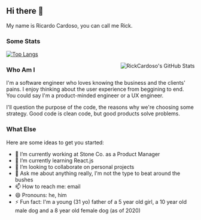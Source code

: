 ## Hi there 👋

My name is Ricardo Cardoso, you can call me Rick.

### Some Stats

[![Top Langs](https://github-readme-stats.vercel.app/api/top-langs/?username=RickCardoso&layout=compact&theme=jolly)](https://github.com/RickCardoso/github-readme-stats)

<img align="right" src="https://github-readme-stats.vercel.app/api?username=RickCardoso&theme=jolly" alt="RickCardoso's GitHub Stats" />


### Who Am I

I'm a software engineer who loves knowing the business and the clients' pains. I enjoy thinking about the user experience from beggining to end. You could say I'm a product-minded engineer or a UX engineer.

I'll question the purpose of the code, the reasons why we're choosing some strategy. Good code is clean code, but good products solve problems.

### What Else

Here are some ideas to get you started:

- 🔭 I’m currently working at Stone Co. as a Product Manager
- 🌱 I’m currently learning React.js
- 👯 I’m looking to collaborate on personal projects
- 💬 Ask me about anything really, I'm not the type to beat around the bushes
- 📫 How to reach me: email
- 😄 Pronouns: he, him
- ⚡ Fun fact: I'm a young (31 yo) father of a 5 year old girl, a 10 year old male dog and a 8 year old female dog (as of 2020)
